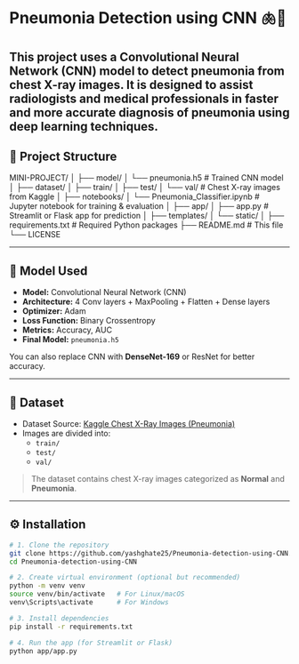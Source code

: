 # Pneumonia Detection using CNN 🫁🧠

This project uses a Convolutional Neural Network (CNN) model to detect pneumonia from chest X-ray images. It is designed to assist radiologists and medical professionals in faster and more accurate diagnosis of pneumonia using deep learning techniques.
---
## 📁 Project Structure
MINI-PROJECT/
│
├── model/
│ └── pneumonia.h5 # Trained CNN model
│
├── dataset/
│ ├── train/
│ ├── test/
│ └── val/ # Chest X-ray images from Kaggle
│
├── notebooks/
│ └── Pneumonia_Classifier.ipynb # Jupyter notebook for training & evaluation
│
├── app/
│ ├── app.py # Streamlit or Flask app for prediction
│ ├── templates/
│ └── static/
│
├── requirements.txt # Required Python packages
├── README.md # This file
└── LICENSE


---

## 🧠 Model Used

- **Model:** Convolutional Neural Network (CNN)
- **Architecture:** 4 Conv layers + MaxPooling + Flatten + Dense layers
- **Optimizer:** Adam
- **Loss Function:** Binary Crossentropy
- **Metrics:** Accuracy, AUC
- **Final Model:** `pneumonia.h5`

You can also replace CNN with **DenseNet-169** or ResNet for better accuracy.

---

## 📂 Dataset

- Dataset Source: [Kaggle Chest X-Ray Images (Pneumonia)](https://www.kaggle.com/paultimothymooney/chest-xray-pneumonia)
- Images are divided into:
  - `train/`
  - `test/`
  - `val/`

> The dataset contains chest X-ray images categorized as **Normal** and **Pneumonia**.

---

## ⚙️ Installation

```bash
# 1. Clone the repository
git clone https://github.com/yashghate25/Pneumonia-detection-using-CNN.git
cd Pneumonia-detection-using-CNN

# 2. Create virtual environment (optional but recommended)
python -m venv venv
source venv/bin/activate   # For Linux/macOS
venv\Scripts\activate      # For Windows

# 3. Install dependencies
pip install -r requirements.txt

# 4. Run the app (for Streamlit or Flask)
python app/app.py
